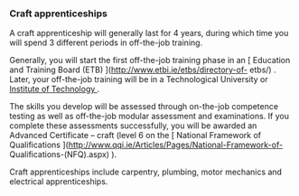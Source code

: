 ###  **Craft apprenticeships**

A craft apprenticeship will generally last for 4 years, during which time you
will spend 3 different periods in off-the-job training.

Generally, you will start the first off-the-job training phase in an [
Education and Training Board (ETB) ](http://www.etbi.ie/etbs/directory-of-
etbs/) . Later, your off-the-job training will be in a Technological
University or [ Institute of Technology ](http://www.thea.ie/about-thea/) .

The skills you develop will be assessed through on-the-job competence testing
as well as off-the-job modular assessment and examinations. If you complete
these assessments successfully, you will be awarded an Advanced Certificate –
craft (level 6 on the [ National Framework of Qualifications
](http://www.qqi.ie/Articles/Pages/National-Framework-of-
Qualifications-\(NFQ\).aspx) ).

Craft apprenticeships include carpentry, plumbing, motor mechanics and
electrical apprenticeships.

